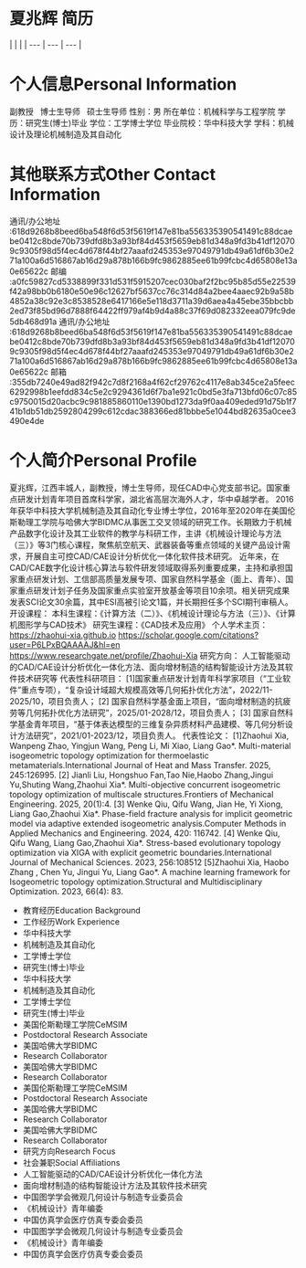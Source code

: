 # 夏兆辉 简历

|  |  |
| --- | --- | --- |


# 个人信息Personal Information
副教授  
    博士生导师  
    硕士生导师
性别：男
所在单位：机械科学与工程学院
学历：研究生(博士)毕业
学位：工学博士学位
毕业院校：华中科技大学
学科：机械设计及理论机械制造及其自动化

# 其他联系方式Other Contact Information
通讯/办公地址 :618d9268b8beed6ba548f6d53f5619f147e81ba556335390541491c88dcaebe0412c8bde70b739dfd8b3a93bf84d453f5659eb81d348a9fd3b41df120709c9305f98d5f4ec4d678f44bf27aaafd245353e97049791db49a61df6b30e271a100a6d516867ab16d29a878b166b9fc9862885ee61b99fcbc4d65808e13a0e65622c
邮编 :a0fc59827cd5338899f331d531f5915207cec030baf2f2bc95b85d55e22539f42a98bb0b6180e50e96c12627bf5637cc76c314d84a2bee4aaec92b9a58b4852a38c92e3c8538528e6417166e5e118d3711a39d6aea4a45ebe35bbcbb2ed73f85bd96d7888f64422ff979af4b9d4a88c37f69d082332eea079fc9de5db468d91a
通讯/办公地址 :618d9268b8beed6ba548f6d53f5619f147e81ba556335390541491c88dcaebe0412c8bde70b739dfd8b3a93bf84d453f5659eb81d348a9fd3b41df120709c9305f98d5f4ec4d678f44bf27aaafd245353e97049791db49a61df6b30e271a100a6d516867ab16d29a878b166b9fc9862885ee61b99fcbc4d65808e13a0e65622c
邮箱 :355db7240e49ad82f942c7d8f2168a4f62cf29762c4117e8ab345ce2a5feec6292998b1eefdd834c5e2c9294361d6f7ba1e921c0bd5e3fa713bfd06c07c85c9750015d20acbc9c981885860110e1390bd1273da9f0aa409eded91d75b1f741b1db51db2592804299c612cdac388366ed81bbbe5e1044bd82635a0cee3490e4de

# 个人简介Personal Profile
夏兆辉，江西丰城人，副教授，博士生导师，现任CAD中心党支部书记。国家重点研发计划青年项目首席科学家，湖北省高层次海外人才，华中卓越学者。
2016年获华中科技大学机械制造及其自动化专业博士学位，2016年至2020年在美国伦斯勒理工学院与哈佛大学BIDMC从事医工交叉领域的研究工作。长期致力于机械产品数字化设计及其工业软件的教学与科研工作，主讲《机械设计理论与方法（三）》等3门核心课程，聚焦航空航天、武器装备等重点领域的关键产品设计需求，开展自主可控CAD/CAE设计分析优化一体化软件技术研究。
近年来，在CAD/CAE数字化设计核心算法与软件研发领域取得系列重要成果，主持和承担国家重点研发计划、工信部高质量发展专项、国家自然科学基金（面上、青年）、国家重点研发计划子任务及国家重点实验室开放基金等项目10余项。相关研究成果发表SCI论文30余篇，其中ESI高被引论文1篇，并长期担任多个SCI期刊审稿人。
开设课程：
本科生课程：《计算方法（二）》、《机械设计理论与方法（三）》、《计算机图形学与CAD技术》
研究生课程：《CAD技术及应用》
个人学术主页：
https://zhaohui-xia.github.io
https://scholar.google.com/citations?user=P6LPxBQAAAAJ&hl=en
https://www.researchgate.net/profile/Zhaohui-Xia
研究方向：
人工智能驱动的CAD/CAE设计分析优化一体化方法、面向增材制造的结构智能设计方法及其软件技术研究等
代表性科研项目：
[1]国家重点研发计划青年科学家项目（“工业软件”重点专项），“复杂设计域超大规模高效等几何拓扑优化方法”，2022/11-2025/10，项目负责人；
[2] 国家自然科学基金面上项目，“面向增材制造的抗疲劳等几何拓扑优化方法研究”，2025/01-2028/12，项目负责人；
[3] 国家自然科学基金青年项目，“基于体表达模型的三维复杂异质材料产品建模、等几何分析设计方法研究”，2021/01-2023/12，项目负责人。
代表性论文：
[1]Zhaohui Xia, Wanpeng Zhao, Yingjun Wang, Peng Li, Mi Xiao, Liang Gao*. Multi-material isogeometric topology optimization for thermoelastic metamaterials.International Journal of Heat and Mass Transfer. 2025, 245:126995.
[2] Jianli Liu, Hongshuo Fan,Tao Nie,Haobo Zhang,Jingui Yu,Shuting Wang,Zhaohui Xia*. Multi-objective concurrent isogeometric topology optimization of multiscale structures.Frontiers of Mechanical Engineering. 2025, 20(1):4.
[3] Wenke Qiu, Qifu Wang, Jian He, Yi Xiong, Liang Gao,Zhaohui Xia*. Phase-field fracture analysis for implicit geometric model via adaptive extended isogeometric analysis.Computer Methods in Applied Mechanics and Engineering. 2024, 420: 116742.
[4] Wenke Qiu, Qifu Wang, Liang Gao,Zhaohui Xia*. Stress-based evolutionary topology optimization via XIGA with explicit geometric boundaries.International Journal of Mechanical Sciences. 2023, 256:108512
[5]Zhaohui Xia, Haobo Zhang , Chen Yu, Jingui Yu, Liang Gao*. A machine learning framework for Isogeometric topology optimization.Structural and Multidisciplinary Optimization. 2023, 66(4): 83.
- 教育经历Education Background
- 工作经历Work Experience
- 华中科技大学
- 机械制造及其自动化
- 工学博士学位
- 研究生(博士)毕业
- 华中科技大学
- 机械制造及其自动化
- 工学博士学位
- 研究生(博士)毕业
- 美国伦斯勒理工学院CeMSIM
- Postdoctoral Research Associate
- 美国哈佛大学BIDMC
- Research Collaborator
- 美国哈佛大学BIDMC
- Research Collaborator
- 美国伦斯勒理工学院CeMSIM
- Postdoctoral Research Associate
- 美国哈佛大学BIDMC
- Research Collaborator
- 美国哈佛大学BIDMC
- Research Collaborator
- 研究方向Research Focus
- 社会兼职Social Affiliations
- 人工智能驱动的CAD/CAE设计分析优化一体化方法
- 面向增材制造的结构智能设计方法及其软件技术研究
- 中国图学学会微观几何设计与制造专业委员会
- 《机械设计》青年编委
- 中国仿真学会医疗仿真专委会委员
- 中国图学学会微观几何设计与制造专业委员会
- 《机械设计》青年编委
- 中国仿真学会医疗仿真专委会委员
